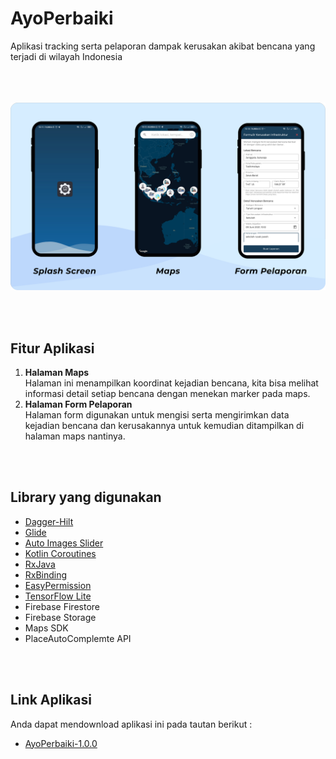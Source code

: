 # AyoPerbaiki
Aplikasi tracking serta pelaporan dampak kerusakan akibat bencana yang terjadi di wilayah Indonesia
<br/><br/><br/><br/>

![Alt text](/screenshot/cover.png?raw=true "Cover")

<br/><br/>
## Fitur Aplikasi
1. **Halaman Maps** <br/>
    Halaman ini menampilkan koordinat kejadian bencana, kita bisa melihat informasi detail setiap bencana dengan menekan marker pada maps.
2. **Halaman Form Pelaporan** <br/>
    Halaman form digunakan untuk mengisi serta mengirimkan data kejadian bencana dan kerusakannya untuk kemudian ditampilkan di halaman maps nantinya.

<br/><br/>
## Library yang digunakan
- [Dagger-Hilt](https://dagger.dev/hilt/)
- [Glide](https://github.com/bumptech/glide)
- [Auto Images Slider](https://github.com/smarteist/Android-Image-Slider)
- [Kotlin Coroutines](https://github.com/Kotlin/kotlinx.coroutines)
- [RxJava](https://github.com/ReactiveX/RxJava)
- [RxBinding](https://github.com/JakeWharton/RxBinding)
- [EasyPermission](https://github.com/googlesamples/easypermissions)
- [TensorFlow Lite](https://www.tensorflow.org/lite/guide/android)
- Firebase Firestore
- Firebase Storage
- Maps SDK
- PlaceAutoComplemte API

<br/><br/>
## Link Aplikasi
Anda dapat mendownload aplikasi ini pada tautan berikut :
- [AyoPerbaiki-1.0.0](https://drive.google.com/file/d/17_FiJzP0-QUaUcRWU07pgAqUQtOTMiC-/view?usp=drivesdk)





